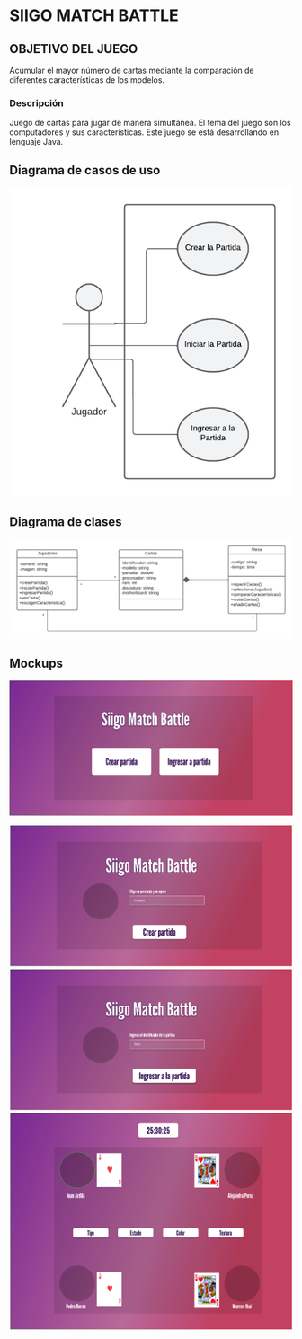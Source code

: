 # SIIGO MATCH BATTLE 

## OBJETIVO DEL JUEGO
Acumular el mayor n&#250;mero de cartas mediante la comparaci&#243;n de diferentes caracter&#237;sticas
de los modelos.

### Descripción
Juego de cartas para jugar de manera simult&#225;nea. El tema del juego son los computadores y sus caracter&#237;sticas.
Este juego se est&#225; desarrollando en lenguaje Java.


## Diagrama de casos de uso
![Diagrama de Casos de Uso](img/Diagrama-Casos-de-Uso.png)
## Diagrama de clases
![Diagrama de Clases](img/Diagrama-de-Clases.png)
## Mockups

![Mockup index](img/index.png)

![Mockup index](img/crear.png)
![Mockup index](img/ingresar.png)
![Mockup index](img/partida.png)
